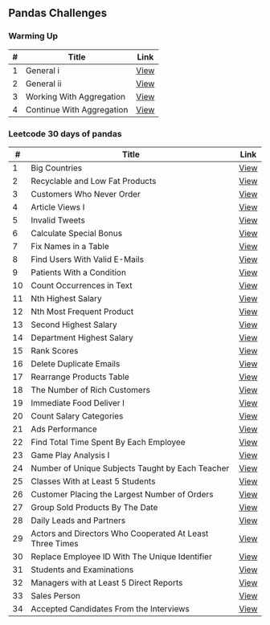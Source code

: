 ## Pandas Challenges


### Warming Up

| # | Title | Link |
|---| ----- | ---- |
| 1 |  General i |  [View](./warming_up/1.general.py)  | 
| 2 |  General ii |  [View](./warming_up/2.general.py)  | 
| 3 |  Working With Aggregation |  [View](./warming_up/3.working_with_aggregation.py)  | 
| 4 |  Continue With Aggregation |  [View](./warming_up/4.continue_with_aggregation.py)  | 




### Leetcode 30 days of pandas

| # | Title | Link |
|---| ----- | ---- |
| 1 |  Big Countries  |  [View](./leetcode_30_days_of_pandas/1.big_countries.py)  | 
| 2 |  Recyclable and Low Fat Products  |  [View](./leetcode_30_days_of_pandas/2.recycable_low_fat_products.py)  | 
| 3 |  Customers Who Never Order  |  [View](./leetcode_30_days_of_pandas/3.customers_who_never_ordered.py)  | 
| 4 |  Article Views I |  [View](./leetcode_30_days_of_pandas/4.article_views_I.py)  | 
| 5 |  Invalid Tweets |  [View](./leetcode_30_days_of_pandas/5.invalid_tweets.py)  | 
| 6 |  Calculate Special Bonus |  [View](./leetcode_30_days_of_pandas/6.calculate_special_bonus.py)  | 
| 7 |  Fix Names in a Table |  [View](./leetcode_30_days_of_pandas/7.fix_names_in_table.py)  | 
| 8 |  Find Users With Valid E-Mails|  [View](./leetcode_30_days_of_pandas/8.users_with_valid_emails.py)  | 
| 9 |  Patients With a Condition |  [View](./leetcode_30_days_of_pandas/9.patients_with_condition.py)  | 
| 10 | Count Occurrences in Text |  [View](./leetcode_30_days_of_pandas/10.count_occurrences_in_text.py)  | 
| 11 | Nth Highest Salary |  [View](./leetcode_30_days_of_pandas/11.nth_highest_salary.py)  | 
| 12 | Nth Most Frequent Product |  [View](./leetcode_30_days_of_pandas/12.nth_most_frequency_product.py)  | 
| 13 | Second Highest Salary |  [View](./leetcode_30_days_of_pandas/13.second_highest_salary.py)  | 
| 14 | Department Highest Salary |  [View](./leetcode_30_days_of_pandas/14.department_highest_salary.py)  | 
| 15 | Rank Scores |  [View](./leetcode_30_days_of_pandas/15.rank_scores.py)  | 
| 16 | Delete Duplicate Emails |  [View](./leetcode_30_days_of_pandas/16.delete_duplicate_emails.py)  | 
| 17 | Rearrange Products Table |  [View](./leetcode_30_days_of_pandas/17.rearrange_products_table.py)  | 
| 18 | The Number of Rich Customers |  [View](./leetcode_30_days_of_pandas/18.number_of_rich_customers.py)  | 
| 19 | Immediate Food Deliver l |  [View](./leetcode_30_days_of_pandas/19.immediate_food_delivery_l.py)  | 
| 20 | Count Salary Categories |  [View](./leetcode_30_days_of_pandas/20.count_salary_cats.py)  | 
| 21 | Ads Performance |  [View](./leetcode_30_days_of_pandas/21.ads_performance.py)  | 
| 22 | Find Total Time Spent By Each Employee |  [View](./leetcode_30_days_of_pandas/22.find_total_time_spent_by_each_employee.py)  | 
| 23 | Game Play Analysis I |  [View](./leetcode_30_days_of_pandas/23.game_play_analysis_I.py)  | 
| 24 | Number of Unique Subjects Taught by Each Teacher |  [View](./leetcode_30_days_of_pandas/24.number_of_unique_subjects_by_teacher.py)  | 
| 25 | Classes With at Least 5 Students|  [View](./leetcode_30_days_of_pandas/25.classes_with_at_least_5_students.py)  | 
| 26 | Customer Placing the Largest Number of Orders |  [View](./leetcode_30_days_of_pandas/26.customer_placing_the_largest_num_of_orders.py)  | 
| 27 | Group Sold Products By The Date |  [View](./leetcode_30_days_of_pandas/27.group_sold_products_by_date.py)  | 
| 28 | Daily Leads and Partners |  [View](./leetcode_30_days_of_pandas/28.daily_leads_and_partners.py)  | 
| 29 | Actors and Directors Who Cooperated At Least Three Times |  [View](./leetcode_30_days_of_pandas/29.actors_and_directors_cooperated_3_times.py)  | 
| 30 | Replace Employee ID With The Unique Identifier |  [View](./leetcode_30_days_of_pandas/30.replace_emp_id_with_unique_id.py)  | 
| 31 | Students and Examinations |  [View](./leetcode_30_days_of_pandas/31.students_and_examinations.py)  | 
| 32 | Managers with at Least 5 Direct Reports |  [View](./leetcode_30_days_of_pandas/32.managers_with_at_least_5_reports.py)  | 
| 33 | Sales Person |  [View](./leetcode_30_days_of_pandas/33.sales_person.py)  | 
| 34 | Accepted Candidates From the Interviews |  [View](./leetcode_30_days_of_pandas/34.accepted_candidates.py)  | 
